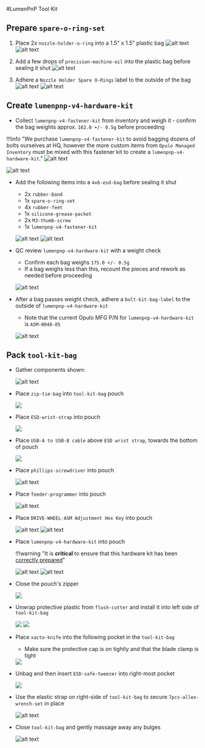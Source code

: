 #LumenPnP Tool Kit

## Prepare `spare-o-ring-set`

1. Place 2x `nozzle-holder-o-ring` into a 1.5" x 1.5" plastic bag
![alt text](img/or1.JPG)
![alt text](img/or2.JPG)

2. Add a few drops of `precision-machine-oil` into the plastic bag before sealing it shut
![alt text](img/or3.JPG)

3. Adhere a `Nozzle Holder Spare O-Rings` label to the outside of the bag
![alt text](img/or4.JPG)
![alt text](img/or5.JPG)

## Create `lumenpnp-v4-hardware-kit`

* Collect `lumenpnp-v4-fastener-kit` from inventory and weigh it - confirm the bag weights approx. `162.0 +/- 0.5g` before proceeding

!!!info "We purchase `lumenpnp-v4-fastener-kit` to avoid bagging dozens of bolts ourselves at HQ, however the more custom items from `Opulo Managed Inventory` must be mixed with this fastener kit to create a `lumenpnp-v4-hardware-kit`."
	![alt text](img/tool-kit-bag-v4-14.JPG)


![alt text](img/tool-kit-bag-v4-1.JPG)

* Add the following items into a `4x6-esd-bag` before sealing it shut
	* 2x `rubber-band`
	* 1x `spare-o-ring-set`
	* 4x `rubber-feet`
	* 1x `silicone-grease-packet`
	* 2x `M3-thumb-screw`
	* 1x `lumenpnp-v4-fastener-kit`

	![alt text](img/tool-kit-bag-v4-15.JPG)
	![alt text](img/tool-kit-bag-v4-4.JPG)

* QC review `lumenpnp-v4-hardware-kit` with a weight check
	* Confirm each bag weighs `175.0 +/- 0.5g`
	* If a bag weighs less than this, recount the pieces and rework as needed before proceeding

	![alt text](img/tool-kit-bag-v4-8.JPG)

* After a bag passes weight check, adhere a `bolt-kit-bag-label` to the outside of `lumenpnp-v4-hardware-kit`
	* Note that the current Opulo MFG P/N for `lumenpnp-v4-hardware-kit` is `ASM-0048-05`
	
	![alt text](img/tool-kit-bag-v4-5.JPG)

## Pack `tool-kit-bag`

* Gather components shown:

	![alt text](img/tool-kit-bag-v4-6.JPG)

* Place `zip-tie-bag` into `tool-kit-bag` pouch

	<img src="img/image3.png"/>

* Place `ESD-wrist-strap` into pouch

	<img src="img/image13.png"/>

* Place `USB-A to USB-B cable` above `ESD wrist strap`, towards the bottom of pouch

	<img src="img/image6.png"/>

* Place `phillips-screwdriver` into pouch

	![alt text](img/tool-kit-bag-v4-11.JPG)

* Place `feeder-programmer` into pouch

	![alt text](img/tool-kit-bag-v4-2.JPG)

* Place `DRIVE-WHEEL-ASM Adjustment Hex Key` into pouch

	![alt text](img/tool-kit-bag-v4-3.JPG)
	![alt text](img/tool-kit-bag-v4-7.JPG)

* Place `lumenpnp-v4-hardware-kit` into pouch

	!!!warning "It is **critical** to ensure that this hardware kit has been [correctly prepared](#create-lumenpnp-v4-hardware-kit)"

	![alt text](img/tool-kit-bag-v4-13.JPG)
	![alt text](img/tool-kit-bag-v4-12.JPG)

* Close the pouch's zipper

	<img src="img/image10.png"/>

* Unwrap protective plastic from `flush-cutter` and install it into left side of `tool-kit-bag`

	<img src="img/image5.png"/>

	<img src="img/image11.png"/>

* Place `xacto-knife` into the following pocket in the `tool-kit-bag`

	* Make sure the protective cap is on tightly and that the blade clamp is tight

	<img src="img/image14.png"/>

* Unbag and then insert `ESD-safe-tweezer` into right-most pocket

	<img src="img/image2.png"/>

* Use the elastic strap on right-side of `tool-kit-bag` to secure `7pcs-allen-wrench-set` in place

	![alt text](img/tool-kit-bag-v4-9.JPG)

* Close `tool-kit-bag` and gently massage away any bulges

	![alt text](img/tool-kit-bag-v4-10.JPG)